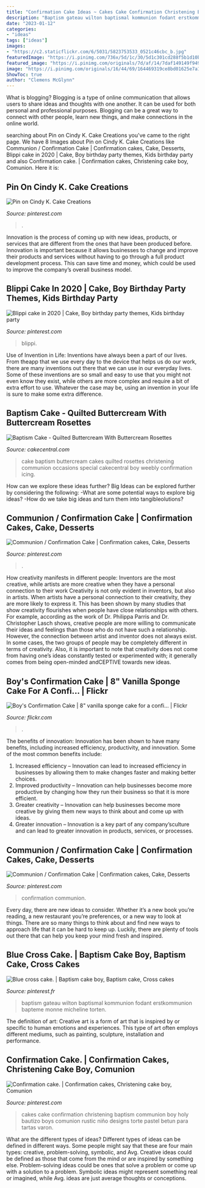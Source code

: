 ```yaml
---
title: "Confirmation Cake Ideas ~ Cakes Cake Confirmation Christening Baptism Communion Boy Holy Bautizo Boys Comunion Rustic Niño Designs Torte Pastel Betun Para Tartas Varon"
description: "Baptism gateau wilton baptismal kommunion fodant erstkommunion bapteme monne micheline torten"
date: "2023-01-12"
categories:
- "ideas"
tags: ["ideas"]
images:
- "https://c2.staticflickr.com/6/5031/5823753533_0521c46cbc_b.jpg"
featuredImage: "https://i.pinimg.com/736x/5d/1c/30/5d1c301cd288f5b1d10bc79a8d92b237.jpg"
featured_image: "https://i.pinimg.com/originals/7d/af/14/7daf149149f949846e80a902fba6f6d1.jpg"
image: "https://i.pinimg.com/originals/16/44/69/164469319ce8bd01625e7a18baa2a5aa.jpg"
ShowToc: true
author: "Clemens McGlynn"
---
```



What is blogging?
Blogging is a type of online communication that allows users to share ideas and thoughts with one another. It can be used for both personal and professional purposes. Blogging can be a great way to connect with other people, learn new things, and make connections in the online world.

	

		
searching about Pin on Cindy K. Cake Creations you've came to the right page. We have 8 Images about Pin on Cindy K. Cake Creations like Communion / Confirmation Cake | Confirmation cakes, Cake, Desserts, Blippi cake in 2020 | Cake, Boy birthday party themes, Kids birthday party and also Confirmation cake. | Confirmation cakes, Christening cake boy, Comunion. Here it is:
		
    
## Pin On Cindy K. Cake Creations

<img loading=lazy src="https://i.pinimg.com/originals/16/44/69/164469319ce8bd01625e7a18baa2a5aa.jpg" onerror="this.onerror=null;this.src='https://tse4.mm.bing.net/th?id=OIP.QvhVisxVIH5kqLcb-_gWdAHaJ4&amp;pid=15.1';" alt="Pin on Cindy K. Cake Creations">

_Source: pinterest.com_

>. 

	

Innovation is the process of coming up with new ideas, products, or services that are different from the ones that have been produced before. Innovation is important because it allows businesses to change and improve their products and services without having to go through a full product development process. This can save time and money, which could be used to improve the company’s overall business model.

    
## Blippi Cake In 2020 | Cake, Boy Birthday Party Themes, Kids Birthday Party

<img loading=lazy src="https://i.pinimg.com/736x/86/b9/f6/86b9f62d2522a94d3987100af4f42f84.jpg" onerror="this.onerror=null;this.src='https://tse2.mm.bing.net/th?id=OIP.Z19hzoMW1agS657BudOIKAHaJG&amp;pid=15.1';" alt="Blippi cake in 2020 | Cake, Boy birthday party themes, Kids birthday party">

_Source: pinterest.com_

>blippi. 

	

Use of Invention in Life:
Inventions have always been a part of our lives. From theapp that we use every day to the device that helps us do our work, there are many inventions out there that we can use in our everyday lives. Some of these inventions are so small and easy to use that you might not even know they exist, while others are more complex and require a bit of extra effort to use. Whatever the case may be, using an invention in your life is sure to make some extra difference.

    
## Baptism Cake - Quilted Buttercream With Buttercream Rosettes

<img loading=lazy src="http://cdn001.cakecentral.com/gallery/2015/03/900_851827CEYW_baptism-cake-quilted-buttercream-with-buttercream-rosettes.jpg" onerror="this.onerror=null;this.src='https://tse2.mm.bing.net/th?id=OIP.YtA_X_BLnF8yM-YrN0sgtwHaLO&amp;pid=15.1';" alt="Baptism Cake - Quilted Buttercream With Buttercream Rosettes">

_Source: cakecentral.com_

>cake baptism buttercream cakes quilted rosettes christening communion occasions special cakecentral boy weebly confirmation icing. 

	

How can we explore these ideas further?
Big Ideas can be explored further by considering the following: 
-What are some potential ways to explore big ideas? 
-How do we take big ideas and turn them into tangibleolutions?

    
## Communion / Confirmation Cake | Confirmation Cakes, Cake, Desserts

<img loading=lazy src="https://i.pinimg.com/736x/5d/1c/30/5d1c301cd288f5b1d10bc79a8d92b237.jpg" onerror="this.onerror=null;this.src='https://tse2.mm.bing.net/th?id=OIP.mdMNw1b8s-Mq9-zJyPALNgHaJ3&amp;pid=15.1';" alt="Communion / Confirmation Cake | Confirmation cakes, Cake, Desserts">

_Source: pinterest.com_

>. 

	

How creativity manifests in different people: Inventors are the most creative, while artists are more creative when they have a personal connection to their work
Creativity is not only evident in inventors, but also in artists. When artists have a personal connection to their creativity, they are more likely to express it. This has been shown by many studies that show creativity flourishes when people have close relationships with others. For example, according as the work of Dr. Philippa Parris and Dr. Christopher Lasch shows, creative people are more willing to communicate their ideas and feelings than those who do not have such a relationship. 
However, the connection between artist and inventor does not always exist. In some cases, the two groups of people may be completely different in terms of creativity. Also, it is important to note that creativity does not come from having one’s ideas constantly tested or experimented with; it generally comes from being open-minded andCEPTIVE towards new ideas.

    
## Boy&#039;s Confirmation Cake | 8&quot; Vanilla Sponge Cake For A Confi… | Flickr

<img loading=lazy src="https://c2.staticflickr.com/6/5031/5823753533_0521c46cbc_b.jpg" onerror="this.onerror=null;this.src='https://tse2.mm.bing.net/th?id=OIP.VGH27pZSlxnK3seHnSGkeAHaIB&amp;pid=15.1';" alt="Boy&#039;s Confirmation Cake | 8&quot; vanilla sponge cake for a confi… | Flickr">

_Source: flickr.com_

>. 

	

The benefits of innovation:
Innovation has been shown to have many benefits, including increased efficiency, productivity, and innovation. Some of the most common benefits include: 
1. Increased efficiency – Innovation can lead to increased efficiency in businesses by allowing them to make changes faster and making better choices. 
2. Improved productivity – Innovation can help businesses become more productive by changing how they run their business so that it is more efficient. 
3. Greater creativity – Innovation can help businesses become more creative by giving them new ways to think about and come up with ideas. 
4. Greater innovation – Innovation is a key part of any company’sculture and can lead to greater innovation in products, services, or processes.

    
## Communion / Confirmation Cake | Confirmation Cakes, Cake, Desserts

<img loading=lazy src="https://i.pinimg.com/originals/5d/1c/30/5d1c301cd288f5b1d10bc79a8d92b237.jpg" onerror="this.onerror=null;this.src='https://tse1.mm.bing.net/th?id=OIP.mFoEX8uYasIRwF33gcsM2gHaJ4&amp;pid=15.1';" alt="Communion / Confirmation Cake | Confirmation cakes, Cake, Desserts">

_Source: pinterest.com_

>confirmation communion. 

	

Every day, there are new ideas to consider. Whether it’s a new book you’re reading, a new restaurant you’re preferences, or a new way to look at things. There are so many things to think about and find new ways to approach life that it can be hard to keep up. Luckily, there are plenty of tools out there that can help you keep your mind fresh and inspired.

    
## Blue Cross Cake. | Baptism Cake Boy, Baptism Cake, Cross Cakes

<img loading=lazy src="https://i.pinimg.com/originals/2e/86/27/2e8627c4c4e43c24c8df9de8ae3dba7b.jpg" onerror="this.onerror=null;this.src='https://tse1.mm.bing.net/th?id=OIP.ExFjdY2w6V3wF_kdjLs7cAHaJ6&amp;pid=15.1';" alt="Blue cross cake. | Baptism cake boy, Baptism cake, Cross cakes">

_Source: pinterest.fr_

>baptism gateau wilton baptismal kommunion fodant erstkommunion bapteme monne micheline torten. 

	

The definition of art:
Creative art is a form of art that is inspired by or specific to human emotions and experiences. This type of art often employs different mediums, such as painting, sculpture, installation and performance.

    
## Confirmation Cake. | Confirmation Cakes, Christening Cake Boy, Comunion

<img loading=lazy src="https://i.pinimg.com/originals/7d/af/14/7daf149149f949846e80a902fba6f6d1.jpg" onerror="this.onerror=null;this.src='https://tse1.mm.bing.net/th?id=OIP.6nFcqlJ4skRMlmxeYYWcAwHaHa&amp;pid=15.1';" alt="Confirmation cake. | Confirmation cakes, Christening cake boy, Comunion">

_Source: pinterest.com_

>cakes cake confirmation christening baptism communion boy holy bautizo boys comunion rustic niño designs torte pastel betun para tartas varon. 

	

What are the different types of ideas?
Different types of ideas can be defined in different ways. Some people might say that these are four main types: creative, problem-solving, symbolic, and Avg.
Creative ideas could be defined as those that come from the mind or are inspired by something else. Problem-solving ideas could be ones that solve a problem or come up with a solution to a problem. Symbolic ideas might represent something real or imagined, while Avg. ideas are just average thoughts or conceptions.

